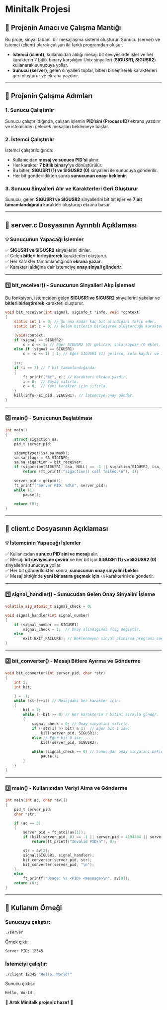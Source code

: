 # Minitalk Projesi

## 📌 Projenin Amacı ve Çalışma Mantığı
Bu proje, sinyal tabanlı bir mesajlaşma sistemi oluşturur. Sunucu (server) ve istemci (client) olarak çalışan iki farklı programdan oluşur.

- **İstemci (client)**, kullanıcıdan aldığı mesajı bit seviyesinde işler ve her karakterin 7 bitlik binary karşılığını Unix sinyalleri (**SIGUSR1, SIGUSR2**) kullanarak sunucuya yollar.
- **Sunucu (server)**, gelen sinyalleri toplar, bitleri birleştirerek karakterleri geri oluşturur ve ekrana yazdırır.

---

## 📌 Projenin Çalışma Adımları

### 1. Sunucu Çalıştırılır
Sunucu çalıştırıldığında, çalışan işlemin **PID’sini (Process ID)** ekrana yazdırır ve istemciden gelecek mesajları beklemeye başlar.

### 2. İstemci Çalıştırılır
İstemci çalıştırıldığında:
- Kullanıcıdan **mesaj ve sunucu PID'si** alınır.
- Her karakter **7 bitlik binary**’ye dönüştürülür.
- Bu bitler, **SIGUSR1 (1) ve SIGUSR2 (0)** sinyalleri ile sunucuya gönderilir.
- Her bit gönderildikten sonra **sunucunun onayı beklenir**.

### 3. Sunucu Sinyalleri Alır ve Karakterleri Geri Oluşturur
Sunucu, gelen **SIGUSR1 ve SIGUSR2** sinyallerini bit bit işler ve **7 bit tamamlandığında** karakteri oluşturup ekrana basar.

---

## 📌 server.c Dosyasının Ayrıntılı Açıklaması

### 💡 Sunucunun Yapacağı İşlemler
✅ **SIGUSR1 ve SIGUSR2** sinyallerini dinler.  
✅ Gelen **bitleri birleştirerek** karakterleri oluşturur.  
✅ Her karakter tamamlandığında **ekrana yazar**.  
✅ Karakteri aldığına dair istemciye **onay sinyali gönderir**.  

---

### 1️⃣ **bit_receiver() - Sunucunun Sinyalleri Alıp İşlemesi**
Bu fonksiyon, istemciden gelen **SIGUSR1 ve SIGUSR2** sinyallerini yakalar ve **bitleri birleştirerek** karakteri oluşturur.

```c
void bit_receiver(int signal, siginfo_t *info, void *context)
{
    static int i = 0; // Şu ana kadar kaç bit alındığını takip eder.
    static int c = 0; // Gelen bitlerin birleşerek oluşturduğu karakter.

    (void)context;
    if (signal == SIGUSR2)
        c = c << 1; // Eğer SIGUSR2 (0) gelirse, sola kaydır (0 ekle).
    else if (signal == SIGUSR1)
        c = (c << 1) | 1; // Eğer SIGUSR1 (1) gelirse, sola kaydır ve 1 ekle.
    
    i++;
    if (i == 7) // 7 bit tamamlandığında:
    {
        ft_printf("%c", c); // Karakteri ekrana yazdır.
        i = 0;  // Sayaç sıfırla.
        c = 0;  // Yeni karakter için sıfırla.
    }
    kill(info->si_pid, SIGUSR1); // İstemciye onay gönder.
}
```

---

### 2️⃣ **main() - Sunucunun Başlatılması**
```c
int main()
{
    struct sigaction sa;
    pid_t server_pid;

    sigemptyset(&sa.sa_mask);
    sa.sa_flags = SA_SIGINFO;
    sa.sa_sigaction = bit_receiver;
    if (sigaction(SIGUSR1, &sa, NULL) == -1 || sigaction(SIGUSR2, &sa, NULL) == -1)
        return (ft_printf("sigaction() call failed.\n"), 1);
    
    server_pid = getpid();
    ft_printf("Server PID: %d\n", server_pid);
    while (1)
        pause();
    
    return (0);
}
```
---

## 📌 client.c Dosyasının Açıklaması

### 💡 İstemcinin Yapacağı İşlemler
✅ Kullanıcıdan **sunucu PID’sini ve mesajı** alır.  
✅ Mesajı **bit seviyesine çevirir** ve her bit için **SIGUSR1 (1) ve SIGUSR2 (0)** sinyallerini sunucuya yollar.  
✅ Her bit gönderildikten sonra, **sunucunun onay sinyalini bekler**.  
✅ Mesaj bittiğinde **yeni bir satıra geçmek için** `\n` karakterini de gönderir.  

---

### 1️⃣ **signal_handler() - Sunucudan Gelen Onay Sinyalini İşleme**
```c
volatile sig_atomic_t signal_check = 0;

void signal_handler(int signal_number)
{
    if (signal_number == SIGUSR1)
        signal_check = 1;  // Onay alındığında flag değiştir.
    else
        exit(EXIT_FAILURE); // Beklenmeyen sinyal alınırsa programı sonlandır.
}
```

---

### 2️⃣ **bit_converter() - Mesajı Bitlere Ayırma ve Gönderme**
```c
void bit_converter(int server_pid, char *str)
{
    int i;
    int bit;

    i = -1;
    while (str[++i]) // Mesajdaki her karakter için:
    {
        bit = 7;
        while (--bit >= 0) // Her karakterin 7 bitini sırayla gönder.
        {
            signal_check = 0; // Onay sinyalini sıfırla.
            if ((str[i] >> bit) & 1)  // Eğer bit 1 ise:
                kill(server_pid, SIGUSR1);
            else // Eğer bit 0 ise:
                kill(server_pid, SIGUSR2);
            
            while (signal_check == 0) // Sunucudan onay sinyalini bekle.
                pause();
        }
    }
}
```

---

### 3️⃣ **main() - Kullanıcıdan Veriyi Alma ve Gönderme**
```c
int main(int ac, char *av[])
{
    pid_t server_pid;
    char *str;

    if (ac == 3)
    {
        server_pid = ft_atoi(av[1]);
        if (kill(server_pid, 0) == -1 || server_pid > 4194304 || server_pid == -1)
            return(ft_printf("Invalid PID\n"), 0);

        str = av[2];
        signal(SIGUSR1, signal_handler);
        bit_converter(server_pid, str);
        bit_converter(server_pid, "\n");
    }
    else
        ft_printf("Usage: %s <PID> <message>\n", av[0]);
    return (0);
}
```

---

## 📌 Kullanım Örneği
### Sunucuyu çalıştır:
```sh
./server
```
Örnek çıktı:
```sh
Server PID: 12345
```
### İstemciyi çalıştır:
```sh
./client 12345 "Hello, World!"
```
Sunucu çıktısı:
```sh
Hello, World!
```

🚀 **Artık Minitalk projeniz hazır!** 🚀

